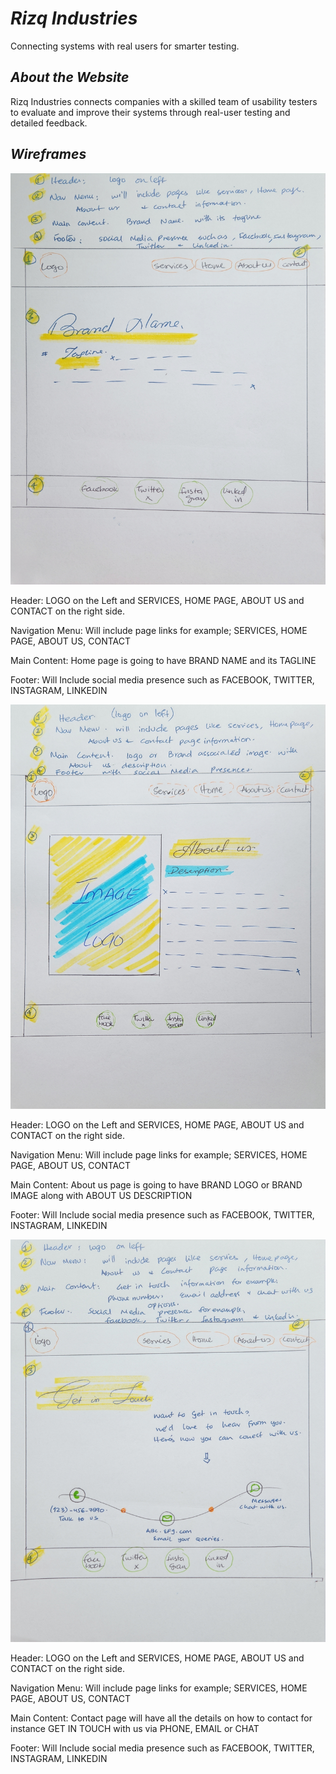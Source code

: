 # *Rizq Industries*
Connecting systems with real users for smarter testing.

## *About the Website*

Rizq Industries connects companies with a skilled team of usability testers to evaluate and improve their systems through real-user testing and detailed feedback.

## *Wireframes*

![Wireframes of home page](Wireframes/Home_page.jpg)

Header: LOGO on the Left and SERVICES, HOME PAGE, ABOUT US and CONTACT on the right side.

Navigation Menu: Will include page links for example; SERVICES, HOME PAGE, ABOUT US, CONTACT

Main Content: Home page is going to have BRAND NAME and its TAGLINE

Footer: Will Include social media presence such as FACEBOOK, TWITTER, INSTAGRAM, LINKEDIN

![Wireframes of about us page](Wireframes/About_us.jpg)

Header: LOGO on the Left and SERVICES, HOME PAGE, ABOUT US and CONTACT on the right side.

Navigation Menu: Will include page links for example; SERVICES, HOME PAGE, ABOUT US, CONTACT

Main Content: About us page is going to have BRAND LOGO or BRAND IMAGE along with ABOUT US DESCRIPTION

Footer: Will Include social media presence such as FACEBOOK, TWITTER, INSTAGRAM, LINKEDIN

![Wireframes of contact page](Wireframes/Contact.jpg)

Header: LOGO on the Left and SERVICES, HOME PAGE, ABOUT US and CONTACT on the right side.

Navigation Menu: Will include page links for example; SERVICES, HOME PAGE, ABOUT US, CONTACT

Main Content: Contact page will have all the details on how to contact for instance GET IN TOUCH with us via PHONE, EMAIL or CHAT

Footer: Will Include social media presence such as FACEBOOK, TWITTER, INSTAGRAM, LINKEDIN




